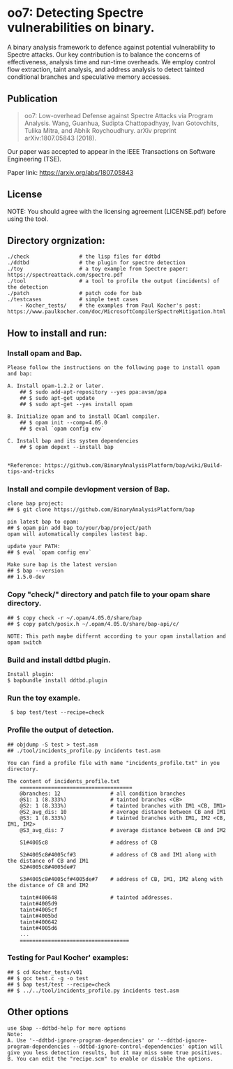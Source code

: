 # oo7: Detecting Spectre vulnerabilities on binary.
A binary analysis framework to defence against potential vulnerability to Spectre attacks. Our key contribution is to balance the concerns of effectiveness, analysis time and run-time overheads. We employ control flow extraction, taint analysis, and address analysis to detect tainted conditional branches and speculative memory accesses.<oo7>
	
## Publication 
>oo7: Low-overhead Defense against Spectre Attacks via Program Analysis. Wang, Guanhua, Sudipta Chattopadhyay, Ivan Gotovchits, Tulika Mitra, and Abhik Roychoudhury. arXiv preprint arXiv:1807.05843 (2018). 

Our paper was accepted to appear in the IEEE Transactions on Software Engineering (TSE). <p>
Paper link: https://arxiv.org/abs/1807.05843

## License
NOTE: You should agree with the licensing agreement (LICENSE.pdf) before using the tool. 

## Directory orgnization:
    ./check                # the lisp files for ddtbd
    ./ddtbd                # the plugin for spectre detection
    ./toy                  # a toy example from Spectre paper: https://spectreattack.com/spectre.pdf
    ./tool                 # a tool to profile the output (incidents) of the detection 
    ./patch                # patch code for bab
    ./testcases       	   # simple test cases
        - Kocher_tests/    # the examples from Paul Kocher's post: https://www.paulkocher.com/doc/MicrosoftCompilerSpectreMitigation.html
 
 
## How to install and run:

### Install opam and Bap.
    Please follow the instructions on the following page to install opam and bap:

    A. Install opam-1.2.2 or later.
        ## $ sudo add-apt-repository --yes ppa:avsm/ppa
        ## $ sudo apt-get update
        ## $ sudo apt-get --yes install opam

    B. Initialize opam and to install OCaml compiler.
        ## $ opam init --comp=4.05.0
        ## $ eval `opam config env`

    C. Install bap and its system dependencies
        ## $ opam depext --install bap


    *Reference: https://github.com/BinaryAnalysisPlatform/bap/wiki/Build-tips-and-tricks 


### Install and compile devlopment version of Bap.
```
clone bap project: 
## $ git clone https://github.com/BinaryAnalysisPlatform/bap

pin latest bap to opam:
## $ opam pin add bap to/your/bap/project/path
opam will automatically compiles lastest bap.

update your PATH:
## $ eval `opam config env`

Make sure bap is the latest version
## $ bap --version 
## 1.5.0-dev
```

### Copy "check/" directory and patch file to your opam share directory.
```
## $ copy check -r ~/.opam/4.05.0/share/bap
## $ copy patch/posix.h ~/.opam/4.05.0/share/bap-api/c/

NOTE: This path maybe differnt according to your opam installation and opam switch
```

### Build and install ddtbd plugin.
```
Install plugin:
$ bapbundle install ddtbd.plugin
```


### Run the toy example. 
```
 $ bap test/test --recipe=check
 ```


### Profile the output of detection.
```
## objdump -S test > test.asm
## ./tool/incidents_profile.py incidents test.asm

You can find a profile file with name "incidents_profile.txt" in you directory. 

The content of incidents_profile.txt
	====================================
	@branches: 12                # all condition branches
	@S1: 1 (8.333%)              # tainted branches <CB>
	@S2: 1 (8.333%)              # tainted branches with IM1 <CB, IM1>
	@S2_avg_dis: 10              # average distance between CB and IM1
	@S3: 1 (8.333%)              # tainted branches with IM1, IM2 <CB, IM1, IM2>
	@S3_avg_dis: 7               # average distance between CB and IM2

	S1#4005c8                    # address of CB

	S2#4005c8#4005cf#3           # address of CB and IM1 along with the distance of CB and IM1
	S2#4005c8#4005de#7

	S3#4005c8#4005cf#4005de#7    # address of CB, IM1, IM2 along with the distance of CB and IM2

	taint#400648                 # tainted addresses. 
	taint#4005d9
	taint#4005cf
	taint#4005bd
	taint#400642
	taint#4005d6
	...
	===================================
```


### Testing for Paul Kocher' examples:
```
## $ cd Kocher_tests/v01
## $ gcc test.c -g -o test
## $ bap test/test --recipe=check
## $ ../../tool/incidents_profile.py incidents test.asm
```

## Other options
```
use $bap --ddtbd-help for more options
Note: 
A. Use '--ddtbd-ignore-program-dependencies' or '--ddtbd-ignore-program-dependencies --ddtbd-ignore-control-dependencies' option will give you less detection results, but it may miss some true positives. 
B. You can edit the "recipe.scm" to enable or disable the options. 
```
